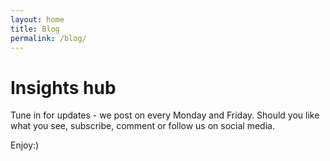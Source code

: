 ```yaml
---
layout: home
title: Blog
permalink: /blog/
---
```

# Insights hub
<p class = 'half'>Tune in for updates - we post on every Monday and Friday. Should you like what you see, subscribe, comment or follow us on social media.</p>

Enjoy:)